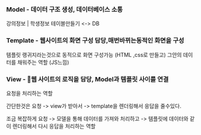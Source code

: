 
### Model - 데이터 구조 생성, 데이터베이스 소통

강의정보 | 학생정보 테이블만들기 <-> DB


### Template - 웹사이트의 화면 구성 담당,매번바뀌는동적인 화면을 구성

템플릿 랭귀지라는것으로 동적으로 화면 구성가능 (HTML ,css로 만들고)
그안의 데이터를 채워주는 역할 (JS느낌)

### View - 웹 사이트의 로직을 담당, Model과 템플릿 사이를 연결

요청을 처리하는 역할

간단한것은 요청 -> view가 받아서 -> template을 렌더링해서 응답을 줄수있다.

조금 복잡하게 요청 -> 모델을 통해 데이터를 가져와 처리하고 -> 템플릿에 데이터와 같이 렌더링해서 다시 응답을 처리하는 역할